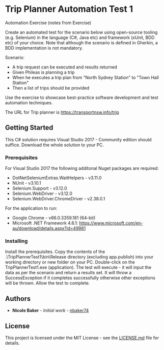 # Trip Planner Automation Test 1

Automation Exercise (notes from Exercise)

Create an automated test for the scenario below using open-source tooling (e.g. Selenium) in the language (C#, Java etc) and framework (xUnit, BDD etc) of your choice. Note that although the scenario is defined in Gherkin, a BDD implementation is not mandatory. 
 
Scenario: 
- A trip request can be executed and results returned   
- Given Phileas is planning a trip   
- When he executes a trip plan from "North Sydney Station" to "Town Hall Station"   
- Then a list of trips should be provided  
 
Use the exercise to showcase best-practice software development and test automation techniques.  

The URL for Trip planner is ​https://transportnsw.info/trip

## Getting Started

This C# solution requires Visual Studio 2017 - Community edition should suffice.
Download the whole solution to your PC.

### Prerequisites

For Visual Studio 2017 the following additonal Nuget packages are required:
- DotNetSeleniumExtras.WaitHelpers -  v3.11.0
- NUnit - v3.10.1
- Selenium.Support - v3.12.0
- Selenium.WebDriver - v3.12.0
- Selenium.WebDriver.ChromeDriver - v2.38.0.1

For the application to run:
- Google Chrome - v66.0.3359.181 (64-bit)
- Microsoft .NET Framework 4.6.1: https://www.microsoft.com/en-au/download/details.aspx?id=49981

### Installing

Install the prerequisites.
Copy the contents of the .\TripPlannerTest1\bin\Release directory (excluding app.publish) into your working directory or new folder on your PC. 
Double-click on the TripPlannerTest1.exe (application).  The test will execute - it will input the data as per the scenario and return a results set.  It will throw a SuccessException if it completes successfully otherwise other exceptions will be thrown.
Allow the test to complete.

## Authors

* **Nicole Baker** - *Initial work* - [nbaker74](https://github.com/nbaker74)

## License

This project is licensed under the MIT License - see the [LICENSE.md](LICENSE.md) file for details.

